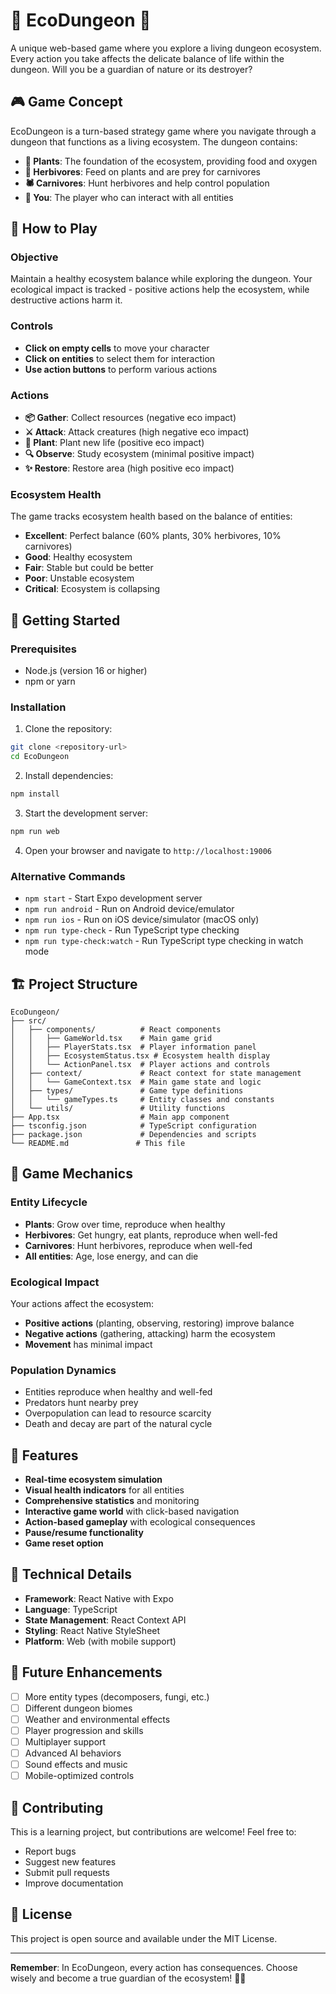 # 🌿 EcoDungeon 🌿

A unique web-based game where you explore a living dungeon ecosystem. Every action you take affects the delicate balance of life within the dungeon. Will you be a guardian of nature or its destroyer?

## 🎮 Game Concept

EcoDungeon is a turn-based strategy game where you navigate through a dungeon that functions as a living ecosystem. The dungeon contains:

- **🌿 Plants**: The foundation of the ecosystem, providing food and oxygen
- **🐀 Herbivores**: Feed on plants and are prey for carnivores
- **🕷️ Carnivores**: Hunt herbivores and help control population
- **🧙 You**: The player who can interact with all entities

## 🎯 How to Play

### Objective

Maintain a healthy ecosystem balance while exploring the dungeon. Your ecological impact is tracked - positive actions help the ecosystem, while destructive actions harm it.

### Controls

- **Click on empty cells** to move your character
- **Click on entities** to select them for interaction
- **Use action buttons** to perform various actions

### Actions

- **📦 Gather**: Collect resources (negative eco impact)
- **⚔️ Attack**: Attack creatures (high negative eco impact)
- **🌱 Plant**: Plant new life (positive eco impact)
- **🔍 Observe**: Study ecosystem (minimal positive impact)
- **✨ Restore**: Restore area (high positive eco impact)

### Ecosystem Health

The game tracks ecosystem health based on the balance of entities:

- **Excellent**: Perfect balance (60% plants, 30% herbivores, 10% carnivores)
- **Good**: Healthy ecosystem
- **Fair**: Stable but could be better
- **Poor**: Unstable ecosystem
- **Critical**: Ecosystem is collapsing

## 🚀 Getting Started

### Prerequisites

- Node.js (version 16 or higher)
- npm or yarn

### Installation

1. Clone the repository:

```bash
git clone <repository-url>
cd EcoDungeon
```

2. Install dependencies:

```bash
npm install
```

3. Start the development server:

```bash
npm run web
```

4. Open your browser and navigate to `http://localhost:19006`

### Alternative Commands

- `npm start` - Start Expo development server
- `npm run android` - Run on Android device/emulator
- `npm run ios` - Run on iOS device/simulator (macOS only)
- `npm run type-check` - Run TypeScript type checking
- `npm run type-check:watch` - Run TypeScript type checking in watch mode

## 🏗️ Project Structure

```
EcoDungeon/
├── src/
│   ├── components/          # React components
│   │   ├── GameWorld.tsx    # Main game grid
│   │   ├── PlayerStats.tsx  # Player information panel
│   │   ├── EcosystemStatus.tsx # Ecosystem health display
│   │   └── ActionPanel.tsx  # Player actions and controls
│   ├── context/             # React context for state management
│   │   └── GameContext.tsx  # Main game state and logic
│   ├── types/               # Game type definitions
│   │   └── gameTypes.ts     # Entity classes and constants
│   └── utils/               # Utility functions
├── App.tsx                  # Main app component
├── tsconfig.json            # TypeScript configuration
├── package.json             # Dependencies and scripts
└── README.md               # This file
```

## 🎲 Game Mechanics

### Entity Lifecycle

- **Plants**: Grow over time, reproduce when healthy
- **Herbivores**: Get hungry, eat plants, reproduce when well-fed
- **Carnivores**: Hunt herbivores, reproduce when well-fed
- **All entities**: Age, lose energy, and can die

### Ecological Impact

Your actions affect the ecosystem:

- **Positive actions** (planting, observing, restoring) improve balance
- **Negative actions** (gathering, attacking) harm the ecosystem
- **Movement** has minimal impact

### Population Dynamics

- Entities reproduce when healthy and well-fed
- Predators hunt nearby prey
- Overpopulation can lead to resource scarcity
- Death and decay are part of the natural cycle

## 🎨 Features

- **Real-time ecosystem simulation**
- **Visual health indicators** for all entities
- **Comprehensive statistics** and monitoring
- **Interactive game world** with click-based navigation
- **Action-based gameplay** with ecological consequences
- **Pause/resume functionality**
- **Game reset option**

## 🔧 Technical Details

- **Framework**: React Native with Expo
- **Language**: TypeScript
- **State Management**: React Context API
- **Styling**: React Native StyleSheet
- **Platform**: Web (with mobile support)

## 🎯 Future Enhancements

- [ ] More entity types (decomposers, fungi, etc.)
- [ ] Different dungeon biomes
- [ ] Weather and environmental effects
- [ ] Player progression and skills
- [ ] Multiplayer support
- [ ] Advanced AI behaviors
- [ ] Sound effects and music
- [ ] Mobile-optimized controls

## 🤝 Contributing

This is a learning project, but contributions are welcome! Feel free to:

- Report bugs
- Suggest new features
- Submit pull requests
- Improve documentation

## 📝 License

This project is open source and available under the MIT License.

---

**Remember**: In EcoDungeon, every action has consequences. Choose wisely and become a true guardian of the ecosystem! 🌿✨

